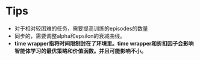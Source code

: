 # Tips

- 对于相对较困难的任务，需要提高训练的episodes的数量
- 同步的，需要调整alpha和epsilon的衰减曲线。
- **time wrapper指将时间限制封在了环境里。time wrapper和折扣因子会影响智能体学习的最优策略和价值函数。并且可能影响不小。**


